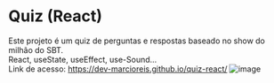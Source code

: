 # Quiz (React)
Este projeto é um quiz de perguntas e respostas baseado no show do milhão do SBT.<br>
React, useState, useEffect, use-Sound...<br>
Link de acesso: https://dev-marcioreis.github.io/quiz-react/
![image](https://user-images.githubusercontent.com/122680054/230785493-38d022d4-292f-439d-9268-c570fea8d9fb.png)
